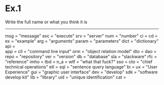 # Ex.1 

Write the full name or what you think it is

----

msg = "message"
exc = "execute"
srv = "server"
num = "number"
ci = 
cd =
ex = "example"
arg = "arguments"
param = "parameters"
dict = "dictionary"
api =  
app = 
cli = "command line input"
orm = "object relation model"
dto = 
dao =
repo = "repository"
ver = "version"
db = "database"
sla = "slackware"
rfc = "reference"
imho = 
tbd =
n_a =
wtf = "what that fuck?"
sso = 
cto = "chief technical operations"
etl =
sql = "sentence query language"
bi =
ux = "User Experience"
gui = "graphic user interface"
dev = "develop"
sdk = "software develop kit"
lib = "library"
uid = "unique identification"
cat = 

